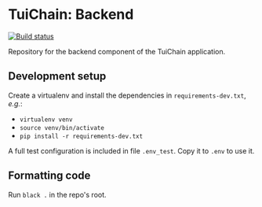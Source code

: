<!-- ----------------------------------------------------------------------- -->

# TuiChain: Backend

[![Build status](https://github.com/TuiChain/backend/workflows/build/badge.svg?branch=main)](https://github.com/TuiChain/backend/actions)

Repository for the backend component of the TuiChain application.

## Development setup

Create a virtualenv and install the dependencies in `requirements-dev.txt`, *e.g.*:

- `virtualenv venv`
- `source venv/bin/activate`
- `pip install -r requirements-dev.txt`

A full test configuration is included in file `.env_test`.
Copy it to `.env` to use it.

## Formatting code

Run `black .` in the repo's root.

<!-- ----------------------------------------------------------------------- -->
